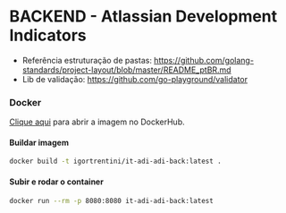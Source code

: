 # BACKEND - Atlassian Development Indicators #

- Referência estruturação de pastas: https://github.com/golang-standards/project-layout/blob/master/README_ptBR.md
- Lib de validação: https://github.com/go-playground/validator

### Docker ###

[Clique aqui](https://hub.docker.com/r/igortrentini/it-adi-adi-back/tags) para abrir a imagem no DockerHub.

#### Buildar imagem ####

```bash
docker build -t igortrentini/it-adi-adi-back:latest .
```

#### Subir e rodar o container ####

```bash
docker run --rm -p 8080:8080 it-adi-adi-back:latest
```
